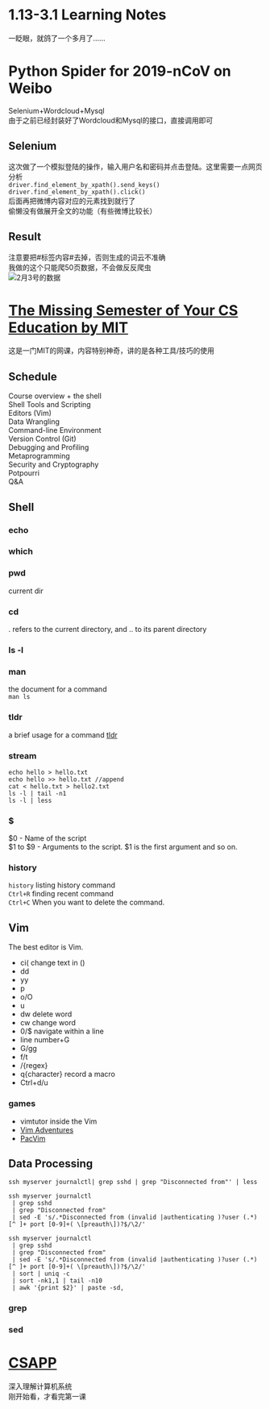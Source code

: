 # 1.13-3.1 Learning Notes
一眨眼，就鸽了一个多月了......
# Python Spider for 2019-nCoV on Weibo
Selenium+Wordcloud+Mysql  
由于之前已经封装好了Wordcloud和Mysql的接口，直接调用即可
## Selenium
这次做了一个模拟登陆的操作，输入用户名和密码并点击登陆。这里需要一点网页分析  
```driver.find_element_by_xpath().send_keys()```  
```driver.find_element_by_xpath().click()```  
后面再把微博内容对应的元素找到就行了  
偷懒没有做展开全文的功能（有些微博比较长）
## Result
注意要把#标签内容#去掉，否则生成的词云不准确   
我做的这个只能爬50页数据，不会做反反爬虫  
![2月3号的数据](https://raw.githubusercontent.com/doutv/Picbed/master/img/weibohot2020-02-03-10-39-39.png)
# [The Missing Semester of Your CS Education by MIT](https://missing.csail.mit.edu/)

这是一门MIT的网课，内容特别神奇，讲的是各种工具/技巧的使用
## Schedule
Course overview + the shell  
Shell Tools and Scripting  
Editors (Vim)  
Data Wrangling  
Command-line Environment  
Version Control (Git)  
Debugging and Profiling  
Metaprogramming  
Security and Cryptography  
Potpourri  
Q&A  
## Shell
### echo
### which
### pwd
current dir
### cd
. refers to the current directory, and .. to its parent directory
### ls -l
### man
the document for a command  
```man ls```
### tldr
a brief usage for a command
[tldr](https://github.com/tldr-pages/tldr)
### stream
```
echo hello > hello.txt
echo hello >> hello.txt //append
cat < hello.txt > hello2.txt
ls -l | tail -n1
ls -l | less
```
### $
$0 - Name of the script  
$1 to $9 - Arguments to the script. $1 is the first argument and so on.
### history
```history```  listing history command  
```Ctrl+R```  finding recent command  
```Ctrl+C``` When you want to delete the command.
## Vim
The best editor is Vim.
+ ci( change text in ()
+ dd
+ yy
+ p
+ o/O
+ u 
+ dw delete word
+ cw change word
+ 0/$ navigate within a line
+ line number+G
+ G/gg
+ f/t
+ /{regex} 
+ q{character} record a macro
+ Ctrl+d/u
### games
+ vimtutor inside the Vim
+ [Vim Adventures](https://vim-adventures.com/)
+ [PacVim](https://github.com/jmoon018/PacVim)
## Data Processing
```
ssh myserver journalctl| grep sshd | grep "Disconnected from"' | less

ssh myserver journalctl
 | grep sshd
 | grep "Disconnected from"
 | sed -E 's/.*Disconnected from (invalid |authenticating )?user (.*) [^ ]+ port [0-9]+( \[preauth\])?$/\2/'

ssh myserver journalctl
 | grep sshd
 | grep "Disconnected from"
 | sed -E 's/.*Disconnected from (invalid |authenticating )?user (.*) [^ ]+ port [0-9]+( \[preauth\])?$/\2/'
 | sort | uniq -c
 | sort -nk1,1 | tail -n10
 | awk '{print $2}' | paste -sd,
```
### grep
### sed
# [CSAPP](https://www.bilibili.com/video/av31289365?p=1)
深入理解计算机系统  
刚开始看，才看完第一课

